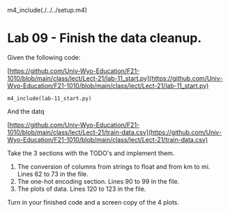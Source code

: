 
m4_include(./../../setup.m4)

# Lab 09 - Finish the data cleanup.

Given the following code:

[https://github.com/Univ-Wyo-Education/F21-1010/blob/main/class/lect/Lect-21/lab-11_start.py](https://github.com/Univ-Wyo-Education/F21-1010/blob/main/class/lect/Lect-21/lab-11_start.py)

```
m4_include(lab-11_start.py)
```

And the datq

[https://github.com/Univ-Wyo-Education/F21-1010/blob/main/class/lect/Lect-21/train-data.csv](https://github.com/Univ-Wyo-Education/F21-1010/blob/main/class/lect/Lect-21/train-data.csv)

Take the 3 sections with the TODO's and implement them.

1. The conversion of columns from strings to float and from km to mi. Lines 62 to 73 in the file.
2. The one-hot encoding section. Lines 90 to 99 in the file.
3. The plots of data. Lines 120 to 123 in the file.

Turn in your finished code and a screen copy of the 4 plots.


